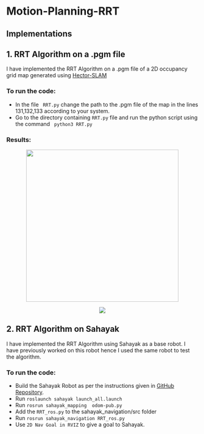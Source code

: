 # Motion-Planning-RRT

## Implementations

## 1. RRT Algorithm on a .pgm file
I have implemented the RRT Algorithm on a .pgm file of a 2D occupancy grid map generated using [Hector-SLAM](http://wiki.ros.org/hector_slam)

### To run the code:
* In the file ``` RRT.py``` change the path to the .pgm file of the map in the lines 131,132,133 according to your system. 
* Go to the directory containing ```RRT.py``` file and run the python script using the command ``` python3 RRT.py```

### Results:

<p align="center">
<img src="https://user-images.githubusercontent.com/64685403/142718492-33ef31c9-fb83-48a5-9385-46633dfa4bb7.png" width="400">
</p>

<p align="center">
<img src="https://user-images.githubusercontent.com/64685403/142722682-fbd967b1-7ea0-46df-8b13-96820912c3db.gif">
</p>

## 2. RRT Algorithm on Sahayak
I have implemented the RRT Algorithm using Sahayak as a base robot.
I have previously worked on this robot hence I used the same robot to test the algorithm.

### To run the code:
* Build the Sahayak Robot as per the instructions given in [GitHub Repository](https://github.com/IvLabs/Sahayak-v3). 
* Run ```roslaunch sahayak launch_all.launch``` 
* Run ```rosrun sahayak_mapping  odom-pub.py```
* Add the ```RRT_ros.py``` to the sahayak_navigation/src folder
* Run ```rosrun sahayak_navigation RRT_ros.py``` 
* Use ```2D Nav Goal in RVIZ``` to give a goal to Sahayak.
